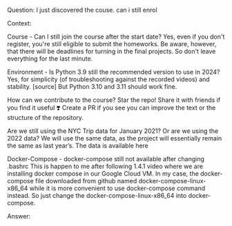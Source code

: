 
Question: I just discovered the couse. can i still enrol

Context:

Course - Can I still join the course after the start date?
Yes, even if you don't register, you're still eligible to submit the homeworks.
Be aware, however, that there will be deadlines for turning in the final projects. So don't leave everything for the last minute.

Environment - Is Python 3.9 still the recommended version to use in 2024?
Yes, for simplicity (of troubleshooting against the recorded videos) and stability. [source]
But Python 3.10 and 3.11 should work fine.

How can we contribute to the course?
Star the repo! Share it with friends if you find it useful ❣️
Create a PR if you see you can improve the text or the structure of the repository.

Are we still using the NYC Trip data for January 2021? Or are we using the 2022 data?
We will use the same data, as the project will essentially remain the same as last year’s. The data is available here

Docker-Compose - docker-compose still not available after changing .bashrc
This is happen to me after following 1.4.1 video where we are installing docker compose in our Google Cloud VM. In my case, the docker-compose file downloaded from github named docker-compose-linux-x86_64 while it is more convenient to use docker-compose command instead. So just change the docker-compose-linux-x86_64 into docker-compose.

Answer: